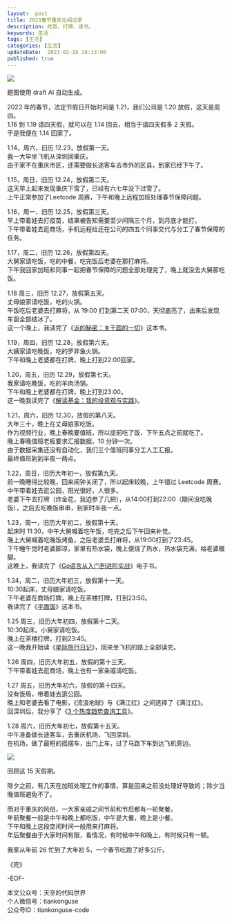 ```yaml
---   
layout:  post  
title: 2023春节重庆见闻记录      
description: 吃饭、打牌、读书。        
keywords: 生活  
tags: [生活]    
categories: [生活]  
updateDate:  2023-02-18 18:13:00  
published: true  
---  
```



![](https://res2023.tiankonguse.com/images/2023/02/18/001.png)


题图使用 draft AI 自动生成。  


2023 年的春节，法定节假日开始时间是 1.21，我们公司是 1.20 放假，这天是周四。  
1.16 到 1.19 请四天假，就可以在 1.14 回去，相当于请四天假多 2 天假。  
于是我便在 1.14 回家了。  



1.14，周六，旧历 12.23，放假第一天。  
我一大早坐飞机从深圳回重庆。  
由于家不在重庆市区，还需要做长途客车去市外的区县，到家已经下午了。  


1.15，周日，旧历 12.24，放假第二天。  
这天早上起来发现重庆下雪了，已经有六七年没下过雪了。  
上午正常参加了Leetcode 周赛，下午和晚上远程加班处理春节保障问题。  


1.16，周一，旧历 12.25，放假第三天。  
早上带着娃去打疫苗，结果被告知需要至少间隔三个月，到月底才能打。  
下午带着娃去逛商场，手机远程给还在公司的四五个同事交代与分工了春节保障的任务。    


1.17，周二，旧历 12.26，放假第四天。  
大舅家请吃饭，吃的中餐，吃完饭后老婆在那打麻将。  
下午我回家加班和同事一起把春节保障的问题全部处理完了，晚上就没去大舅那吃饭。  


1.18 周三，旧历 12.27，放假第五天。  
丈母娘家请吃饭，吃的火锅。  
午饭吃后老婆去打麻将，从 19:00 打到第二天 07:00，天彻底亮了，出来后发现车窗全部结冰了。  
这一个晚上，我读完了《[派的秘密：关于圆的一切](https://mp.weixin.qq.com/s/xA02ZbJJ2cHveBYfPu4RZw)》这本书。  


1.19，周四，旧历 12.28，放假第六天。  
大姨家请吃晚饭，吃的罗非鱼火锅。  
下午和晚上老婆都在打牌，晚上打到22:00回家。  


1.20，周五，旧历 12.29，放假第七天。  
我家请吃晚饭，吃的羊肉汤锅。  
下午和晚上老婆都在打牌，晚上打到23:00。  
这一晚我读完了《[解读基金：我的投资观与实践](https://mp.weixin.qq.com/s/21AdY_Ih_NenvTP6zD6vdQ)》。  


1.21，周六，旧历 12.30，放假的第八天。  
大年三十，晚上在丈母娘家吃饭。  
作为视频行业，晚上春晚要值班，所以提前吃了饭，下午五点之前就吃了。  
晚上春晚值班老板要求汇报数据，10 分钟一次。  
由于数据采集还没有自动化，我们三个值班同事分工人工汇报。   
最终值班到到半夜一两点。  



1.22，周日，旧历大年初一，放假第九天。  
前一晚睡得比较晚，回来闹钟关闭了，所以起床较晚，上午错过 Leetcode 周赛。  
中午带着娃去逛公园，阳光很好，人很多。  
老婆下午去打牌（炸金花，我迫参了几把），从14:00打到22:00（期间没吃晚饭），之后去吃晚饭串串，到家时半夜一点。  


1.23，周一，旧历大年初二，放假第十天。  
起床时 11:30，中午大舅喊着吃午饭，吃完之后下午回来补觉。  
晚上大舅喊着吃晚饭烤鱼，之后老婆去打麻将，从19:00打到了23:45。  
下午睡午觉时老婆脚凉，家里有热水袋，晚上便烧了热水，热水袋充满，给老婆暖脚。  
这晚上，我读完了《[Go语言从入门到进阶实战](https://mp.weixin.qq.com/s/QRTBoUA0v2mS0XsBBcN2gw)》电子书。  


1.24，周二，旧历大年初三，放假第十一天。  
10:30起床，丈母娘家请吃饭。  
下午老婆在商场打牌，晚上在茶楼打牌，打到23:50。  
我读完了《[平面国](https://mp.weixin.qq.com/s/TUp02NCFp939sFo70x01xg)》这本书。  



1.25 周三，旧历大年初四，放假第十二天。  
10:30起床。小舅家请吃饭。  
晚上在茶楼打牌，打到23:45。  
这一晚我开始读《[星际旅行日记](https://mp.weixin.qq.com/s/VTBIvsh8T7hB-z7qJJPsgg)》，回来坐飞机的路上全部读完。  


1.26 周四，旧历大年初五，放假的第十三天。  
下午带着娃去逛商场，晚上也有一家亲戚请吃饭。  


1.27 周五，旧历大年初六，放假的第十四天。  
没有饭局，带着娃去逛公园。  
晚上和老婆去看了电影，《流浪地球》与《满江红》之间选择了《满江红》。  
回深圳后，我分享了《[3 个热度趋势查询工具](https://mp.weixin.qq.com/s/hMkJ3Gq7Kp0aE9_GW0QqyA)》。  


1.28 周六，旧历大年初七，放假第十五天。  
中午准备做长途客车，去重庆机场，飞回深圳。  
在机场，做了最短的摇摆车，出门上车，过了马路下车到达飞机旁边。  


![](https://res2023.tiankonguse.com/images/2023/02/18/001.png)



回顾这 15 天假期。  


除夕之前，有几天在加班处理工作的事情，算是回来之前没处理好导致的；除夕当晚值班避免不了。  


而对于重庆的风俗，一大家亲戚之间节前和节后都有一轮聚餐。  
年前聚餐一般是中午和晚上都吃饭，中午是大餐，晚上是小餐。  
下午和晚上这段空闲时间一般用来打麻将。  
年后聚餐由于大家时间有限，看情况，有时候中午和晚上，有时候只有一顿。  


我家从年前 26 忙到了大年初 5，一个春节吃跑了好多公斤。  


《完》  


-EOF-  



本文公众号：天空的代码世界  
个人微信号：tiankonguse  
公众号ID：tiankonguse-code  
  

